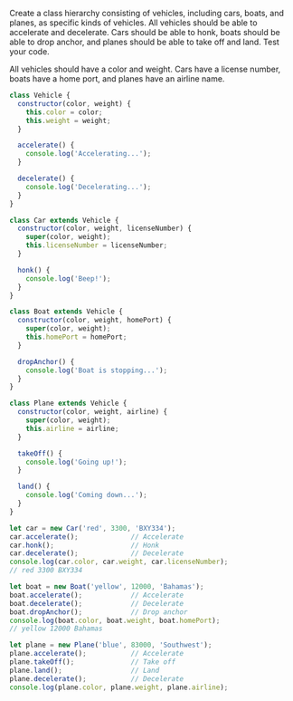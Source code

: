 Create a class hierarchy consisting of vehicles, including cars, boats, and planes, as specific kinds of vehicles. All vehicles should be able to accelerate and decelerate. Cars should be able to honk, boats should be able to drop anchor, and planes should be able to take off and land. Test your code.

All vehicles should have a color and weight. Cars have a license number, boats have a home port, and planes have an airline name.

```js
class Vehicle {
  constructor(color, weight) {
    this.color = color;
    this.weight = weight;
  }

  accelerate() {
    console.log('Accelerating...');
  }

  decelerate() {
    console.log('Decelerating...');
  }
}

class Car extends Vehicle {
  constructor(color, weight, licenseNumber) {
    super(color, weight);
    this.licenseNumber = licenseNumber;
  }

  honk() {
    console.log('Beep!');
  }
}

class Boat extends Vehicle {
  constructor(color, weight, homePort) {
    super(color, weight);
    this.homePort = homePort;
  }

  dropAnchor() {
    console.log('Boat is stopping...');
  }
}

class Plane extends Vehicle {
  constructor(color, weight, airline) {
    super(color, weight);
    this.airline = airline;
  }

  takeOff() {
    console.log('Going up!');
  }

  land() {
    console.log('Coming down...');
  }
}

let car = new Car('red', 3300, 'BXY334');
car.accelerate();             // Accelerate
car.honk();                   // Honk
car.decelerate();             // Decelerate
console.log(car.color, car.weight, car.licenseNumber);
// red 3300 BXY334

let boat = new Boat('yellow', 12000, 'Bahamas');
boat.accelerate();            // Accelerate
boat.decelerate();            // Decelerate
boat.dropAnchor();            // Drop anchor
console.log(boat.color, boat.weight, boat.homePort);
// yellow 12000 Bahamas

let plane = new Plane('blue', 83000, 'Southwest');
plane.accelerate();           // Accelerate
plane.takeOff();              // Take off
plane.land();                 // Land
plane.decelerate();           // Decelerate
console.log(plane.color, plane.weight, plane.airline);
```